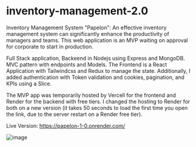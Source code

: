 # inventory-management-2.0

Inventory Management System "Papelon":
An effective inventory management system can significantly enhance the productivity of managers and teams. This web application is an MVP waiting on approval for corporate to start in production.


Full Stack application, Backeend in Nodejs using Express and MongoDB. MVC pattern with endpoints and Models. The Frontend is a React Application with Tailwindcss and Redux to manage the state. Additionally, I added authentication with Token validation and cookies, pagination, and KPIs using a Slice.


The MVP app was temporarily hosted by Vercell for the frontend and Render for the backend with free tiers. I changed the hosting to Render for both on a new version (it takes 50 seconds to load the first time you open the link, due to the server restart on a Render free tier).

Live Version: https://papelon-1-0.onrender.com/


![image](https://github.com/ABay23/inventory-management-2.0/assets/45724167/6da1860e-c256-424f-83d4-de3629fcc188)
